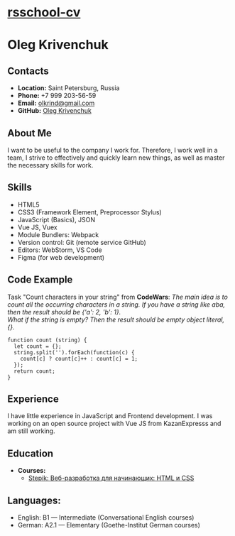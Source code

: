 # __[rsschool-cv](https://olegathor.github.io/rsschool-cv/)__

# __Oleg Krivenchuk__

## __Contacts__
- __Location:__ Saint Petersburg, Russia
- __Phone:__ +7 999 203-56-59
- __Email:__ olkrind@gmail.com
- __GitHub:__ [Oleg Krivenchuk](https://github.com/Olegathor)

## __About Me__
I want to be useful to the company I work for. Therefore, I work well in a team, I strive to effectively and quickly learn new things, as well as master the necessary skills for work.

## __Skills__
- HTML5
- CSS3 (Framework Element, Preprocessor Stylus)
- JavaScript (Basics), JSON
- Vue JS, Vuex
- Module Bundlers: Webpack
- Version control: Git (remote service GitHub)
- Editors: WebStorm, VS Code
- Figma (for web development)

## __Code Example__
Task "Count characters in your string" from __CodeWars__: _The main idea is to count all the occurring characters in a string. If you have a string like aba, then the result should be {'a': 2, 'b': 1}. \
What if the string is empty? Then the result should be empty object literal, {}._
```
function count (string) {  
  let count = {};
  string.split('').forEach(function(c) {
    count[c] ? count[c]++ : count[c] = 1;
  });
  return count;
}

```

## __Experience__
I have little experience in JavaScript and Frontend development. I was working on an open source project with Vue JS from KazanExpresss and am still working.

## __Education__ 
- __Courses:__
  - [Stepik: Веб-разработка для начинающих: HTML и CSS](https://stepik.org/cert/900833)

## __Languages:__
- English: B1 — Intermediate (Conversational English courses)
- German: A2.1 — Elementary (Goethe-Institut German courses)
